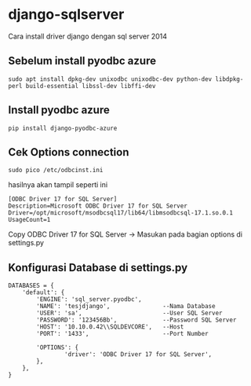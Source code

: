 # django-sqlserver
Cara install driver django dengan sql server 2014

## Sebelum install pyodbc azure
``` 
sudo apt install dpkg-dev unixodbc unixodbc-dev python-dev libdpkg-perl build-essential libssl-dev libffi-dev
```
## Install pyodbc azure
```
pip install django-pyodbc-azure
```
## Cek Options connection
```
sudo pico /etc/odbcinst.ini
```
hasilnya akan tampil seperti ini
```
[ODBC Driver 17 for SQL Server]
Description=Microsoft ODBC Driver 17 for SQL Server
Driver=/opt/microsoft/msodbcsql17/lib64/libmsodbcsql-17.1.so.0.1
UsageCount=1
```
Copy ODBC Driver 17 for SQL Server -> Masukan pada bagian options di settings.py

## Konfigurasi Database di settings.py
```
DATABASES = {
    'default': {
        'ENGINE': 'sql_server.pyodbc',
        'NAME': 'tesjdjango',               --Nama Database
        'USER': 'sa',                       --User SQL Server
        'PASSWORD': '123456Bb',             --Password SQL Server
        'HOST': '10.10.0.42\\SQLDEVCORE',   --Host
        'PORT': '1433',                     --Port Number

        'OPTIONS': {
                'driver': 'ODBC Driver 17 for SQL Server',
        },
    },
}
```
